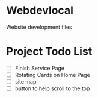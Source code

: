 # Webdevlocal
Website development files

# Project Todo List

- [ ] Finish Service Page
- [ ] Rotating Cards on Home Page
- [ ] site map
- [ ] button to help scroll to the top 
